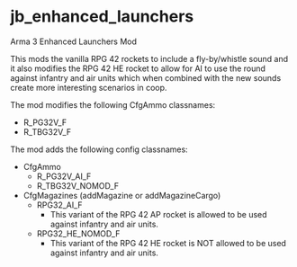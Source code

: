 # jb_enhanced_launchers
Arma 3 Enhanced Launchers Mod

This mods the vanilla RPG 42 rockets to include a fly-by/whistle sound and it also modifies the RPG 42 HE rocket to allow for AI to use the round against infantry and air units which when combined with the new sounds create more interesting scenarios in coop.

The mod modifies the following CfgAmmo classnames:
* R_PG32V_F
* R_TBG32V_F

The mod adds the following config classnames:
* CfgAmmo
  * R_PG32V_AI_F
  * R_TBG32V_NOMOD_F
* CfgMagazines (addMagazine or addMagazineCargo)
  * RPG32_AI_F
    * This variant of the RPG 42 AP rocket is allowed to be used against infantry and air units.
  * RPG32_HE_NOMOD_F
    * This variant of the RPG 42 HE rocket is NOT allowed to be used against infantry and air units.
